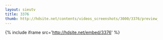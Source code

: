 ```yaml
---
layout: sieutv
title: 3376
thumb: http://hdsite.net/contents/videos_screenshots/3000/3376/preview_360p.mp4.jpg
---
```

{% include iframe src='http://hdsite.net/embed/3376' %}
 
